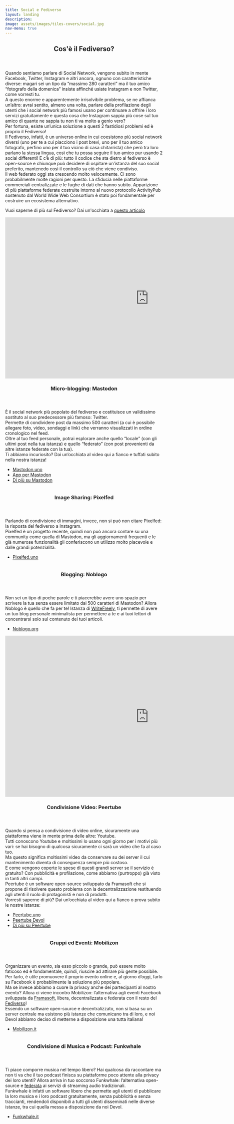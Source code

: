 ```yaml
---
title: Social e Fediverso
layout: landing
description:
image: assets/images/tiles-covers/social.jpg
nav-menu: true
---
```


<!-- Main -->
<div id="main">

<!-- One -->
<section id="one">
	<div class="inner">
		<header class="major">
			<h2>Cos'è il Fediverso?</h2>
		</header>
		<p>
		Quando sentiamo parlare di Social Network, vengono subito in mente Facebook, Twitter, Instagram e altri ancora, ognuno con caratteristiche diverse: magari sei un tipo da “massimo 280 caratteri” ma il tuo amico “fotografo della domenica” insiste affinché usiate Instagram e non Twitter, come vorresti tu.<br>
		A questo enorme e apparentemente irrisolvibile problema, se ne affianca un’altro: avrai sentito, almeno una volta, parlare della profilazione degli utenti che i social network più famosi usano per continuare a offrire i loro servizi gratuitamente e questa cosa che Instagram sappia più cose sul tuo amico di quante ne sappia tu non ti va molto a genio vero?<br>
		Per fortuna, esiste un’unica soluzione a questi 2 fastidiosi problemi ed è proprio il Fediverso!<br>
		Il Fediverso, infatti, è un universo online in cui coesistono più social network diversi (uno per te a cui piacciono i post brevi, uno per il tuo amico fotografo, perfino uno per il tuo vicino di casa chitarrista) che però tra loro parlano la stessa lingua, così che tu possa seguire il tuo amico pur usando 2 social differenti! E c’è di più: tutto il codice che sta dietro al fediverso è open-source e chiunque può decidere di ospitare un’istanza del suo social preferito, mantenedo così il controllo su ciò che viene condiviso.<br>
		Il web federato oggi sta crescendo molto velocemente. Ci sono probabilmente molte ragioni per questo. La sfiducia nelle piattaforme commerciali centralizzate e le fughe di dati che hanno subito. Apparizione di più piattaforme federate costruite intorno al nuovo protocollo ActivityPub sostenuto dal World Wide Web Consortium è stato poi fondamentale per costruire un ecosistema alternativo.
		</p>
		<p> Vuoi saperne di più sul Fediverso? Dai un'occhiata a <a href="{{ "it/fediverso" | relative_url }}>questo articolo</a></p>
	</div>
</section>

<!-- Two -->
<section id="two" class="spotlights">
	<section>
		<iframe width="916" height="515" sandbox="allow-same-origin allow-scripts allow-popups" src="https://peertube.uno/videos/embed/d3ae46fe-fd9a-448c-8c94-8fda9b73b54f?start=0s&subtitle=it" frameborder="0" allowfullscreen></iframe>
		<div class="content">
			<div class="inner">
				<header class="major">
					<h3>Micro-blogging: Mastodon</h3>
				</header>
				<p>
					È il social network più popolato del fediverso e costituisce un validissimo sostituto al suo predecessore più famoso: Twitter.<br>
					Permette di condividere post da massimo 500 caratteri (a cui è possibile allegare foto, video, sondaggi e link) che verranno visualizzati in ordine cronologico nel feed.<br>
					Oltre al tuo feed personale, potrai esplorare anche quello “locale” (con gli ultimi post nella tua istanza) e quello “federato” (con post provenienti da altre istanze federate con la tua).<br>
					Ti abbiamo incuriosito? Dai un’occhiata al video qui a fianco e tuffati subito nella nostra istanza!</p>
				<ul class="actions">
					<li><a href="https://mastodon.uno" class="button">Mastodon.uno</a></li>
					<li><a href="https://joinmastodon.org/apps" class="button">App per Mastodon</a></li>
					<li><a href="{{ "/it/mastodon" | relative_url }}" class="button">Di più su Mastodon</a></li>
				</ul>
			</div>
		</div>
	</section>
	<section>
		<img src="{{ "assets/images/logos/social/pixelfed.jpg" | relative_url }}" alt="">
		<div class="content">
			<div class="inner">
				<header class="major">
					<h3>Image Sharing: Pixelfed</h3>
				</header>
				<p>
					Parlando di condivisione di immagini, invece, non si può non citare Pixelfed: la risposta del fediverso a Instagram.<br>
					Pixelfed è un progetto recente, quindi non può ancora contare su una community come quella di Mastodon, ma gli aggiornamenti frequenti e le già numerose funzionalità gli conferiscono un utilizzo molto piacevole e dalle grandi potenzialità.</p>
				<ul class="actions">
					<li><a href="https://pixelfed.uno" class="button">Pixelfed.uno</a></li>
				</ul>
			</div>
		</div>
	</section>
	<section>
		<img src="{{ "assets/images/logos/social/writefreely.jpg" | relative_url }}" alt="">
		<div class="content">
			<div class="inner">
				<header class="major">
					<h3>Blogging: Noblogo</h3>
				</header>
				<p>
					Non sei un tipo di poche parole e ti piacerebbe avere uno spazio per scrivere la tua senza essere limitato dai 500 caratteri di Mastodon? Allora Noblogo è quello che fa per te! Istanza di <a href="https://writefreely.org">WriteFreely</a>, ti permette di avere un tuo blog personale minimalista per permettere a te e ai tuoi lettori di concentrarsi solo sul contenuto dei tuoi articoli.
				</p>
				<ul class="actions">
					<li><a href="https://noblogo.org" class="button">Noblogo.org</a></li>
				</ul>
			</div>
		</div>
	</section>
	<section>
		<iframe width="916" height="515" sandbox="allow-same-origin allow-scripts allow-popups" src="https://peertube.uno/videos/embed/c79e7ec9-40c6-4f28-bda4-ca043946a236?start=2s&subtitle=it" frameborder="0" allowfullscreen></iframe>
		<div class="content">
			<div class="inner">
				<header class="major">
					<h3>Condivisione Video: Peertube</h3>
				</header>
				<p>
					Quando si pensa a condivisione di video online, sicuramente una piattaforma viene in mente prima delle altre: Youtube.<br>
					Tutti conoscono Youtube e moltissimi lo usano ogni giorno per i motivi più vari: se hai bisogno di qualcosa sicuramente ci sarà un video che fa al caso tuo.<br>
					Ma questo significa moltissimi video da conservare su dei server il cui mantenimento diventa di conseguenza sempre più costoso.<br>
					E come vengono coperte le spese di questi grandi server se il servizio è gratuito? Con pubblicità e profilazione, come abbiamo (purtroppo) già visto in tanti altri campi.<br>
					Peertube è un software open-source sviluppato da Framasoft che si propone di risolvere questo problema con la decentralizzazione restituendo agli utenti il ruolo di protagonisti e non di prodotti.<br>
					Vorresti saperne di più? Dai un’occhiata al video qui a fianco o prova subito le nostre istanze:
				</p>
				<ul class="actions">
					<li><a href="https://peertube.uno" class="button">Peertube.uno</a></li>
					<li><a href="https://peertube.devol.it" class="button">Peertube Devol</a></li>
					<li><a href="{{ "it/peertube" | relative_url }}" class="button">Di più su Peertube</a></li>
				</ul>
			</div>
		</div>
	</section>
	<section>
    <img src="{{ "assets/images/logos/eventi/mobilizon.jpg" | relative_url }}" alt="">
    <div class="content">
      <div class="inner">
        <header class="major">
          <h3>Gruppi ed Eventi: Mobilizon</h3>
        </header>
        <p>Organizzare un evento, sia esso piccolo o grande, può essere molto faticoso ed è fondamentale, quindi, riuscire ad attirare più gente possibile. Per farlo, è utile promuovere il proprio evento online e, al giorno d’oggi, farlo su Facebook è probabilmente la soluzione più popolare.<br>
        Ma se invece abbiamo a cuore la privacy anche dei partecipanti al nostro evento? Allora ci viene incontro Mobilizon: l’alternativa agli eventi Facebook sviluppata da <a href="https://framasoft.org/it">Framasoft</a>, libera, decentralizzata e federata con il resto del <a href="https://devol.it/tiles/social.html">Fediverso</a>!<br>
        Essendo un software open-source e decentralizzato, non si basa su un server centrale ma esistono più istanze che comunicano tra di loro, e noi Devol abbiamo deciso di metterne a disposizione una tutta italiana!</p>
        <ul class="actions">
          <li><a href="https://mobilizon.it" class="button">Mobilizon.it</a></li>
        </ul>
      </div>
    </div>
  </section>
	<section>
		<img src="{{ "assets/images/logos/musica/funkwhale.jpg" | relative_url }}" alt="">
		<div class="content">
			<div class="inner">
				<header class="major">
					<h3>Condivisione di Musica e Podcast: Funkwhale</h3>
				</header>
				<p>
					Ti piace comporre musica nel tempo libero? Hai qualcosa da raccontare ma non ti va che il tuo podcast finisca su piattaforme poco attente alla privacy dei loro utenti? Allora arriva in tuo soccorso Funkwhale: l’alternativa open-source e <a href="https://devol.it/tiles/social.html">federata</a> ai servizi di streaming audio tradizionali.<br>
					Funkwhale è infatti un software libero che permette agli utenti di pubblicare la loro musica e i loro podcast gratuitamente, senza pubblicità e senza traccianti, rendendoli disponibili a tutti gli utenti disseminati nelle diverse istanze, tra cui quella messa a disposizione da noi Devol.
				</p>
				<ul class="actions">
					<li><a href="https://funkwhale.it" class="button">Funkwhale.it</a></li>
				</ul>
			</div>
		</div>
	</section>
</section>

</div>
